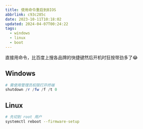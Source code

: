 ```yaml
---
title: 使用命令重启到BIOS
abbrlink: c93c285c
date: 2023-10-11T10:18:02
updated: 2024-04-07T00:24:22
tags:
  - windows
  - linux
  - boot
---
```


直接用命令，比百度上搜各品牌的快捷键然后开机时狂按带劲多了😂

## Windows

```powershell
# 需使用管理员权限打开终端
shutdown /r /fw /f /t 0
```

## Linux

```bash
# 先切到 root 用户
systemctl reboot --firmware-setup
```
